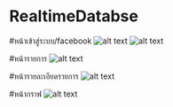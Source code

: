 # RealtimeDatabse
#หน้าเข้าสู่ระบบ/facebook
![alt text](https://user-images.githubusercontent.com/61417991/77161764-0d333d80-6add-11ea-91be-f6b043e34607.jpg)
![alt text](https://user-images.githubusercontent.com/61417991/77161969-72872e80-6add-11ea-8994-b6f015610c66.jpg)

#หน้ารายการ
![alt text](https://user-images.githubusercontent.com/61417991/77162070-b5e19d00-6add-11ea-96f3-3cbf05e18749.jpg)

#หน้ารายละเอียดรายการ
![alt text](https://user-images.githubusercontent.com/61417991/77162233-11ac2600-6ade-11ea-9161-2a32d6ca6a88.jpg)

#หน้ากราฟ
![alt text](https://user-images.githubusercontent.com/61417991/77162255-212b6f00-6ade-11ea-9ff7-6a07e9fada89.jpg)

